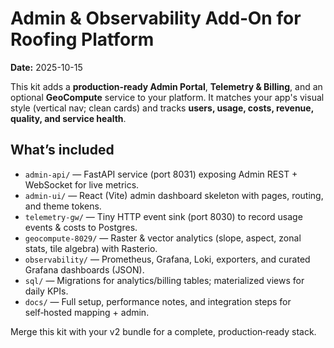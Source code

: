 # Admin & Observability Add‑On for Roofing Platform
**Date:** 2025-10-15

This kit adds a **production‑ready Admin Portal**, **Telemetry & Billing**, and an optional **GeoCompute** service to your platform. It matches your app's visual style (vertical nav; clean cards) and tracks **users, usage, costs, revenue, quality, and service health**.

## What’s included
- `admin-api/` — FastAPI service (port 8031) exposing Admin REST + WebSocket for live metrics.
- `admin-ui/` — React (Vite) admin dashboard skeleton with pages, routing, and theme tokens.
- `telemetry-gw/` — Tiny HTTP event sink (port 8030) to record usage events & costs to Postgres.
- `geocompute-8029/` — Raster & vector analytics (slope, aspect, zonal stats, tile algebra) with Rasterio.
- `observability/` — Prometheus, Grafana, Loki, exporters, and curated Grafana dashboards (JSON).
- `sql/` — Migrations for analytics/billing tables; materialized views for daily KPIs.
- `docs/` — Full setup, performance notes, and integration steps for self‑hosted mapping + admin.

Merge this kit with your v2 bundle for a complete, production‑ready stack.
